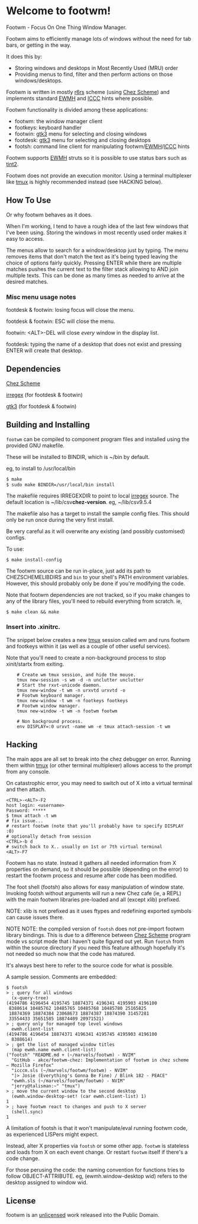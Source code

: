 # Welcome to footwm!

Footwm - Focus On One Thing Window Manager.

Footwm aims to efficiently manage lots of windows without the need for tab bars, or getting in the way.

It does this by:
- Storing windows and desktops in Most Recently Used (MRU) order
- Providing menus to find, filter and then perform actions on those windows/desktops.

Footwm is written in mostly [r6rs](http://www.r6rs.org/) scheme (using [Chez Scheme]) and implements standard [EWMH] and [ICCC] hints where possible.

Footwm functionality is divided among these applications:
- footwm: the window manager client
- footkeys: keyboard handler
- footwin: [gtk3] menu for selecting and closing windows
- footdesk: [gtk3] menu for selecting and closing desktops
- footsh: command line client for manipulating footwm/[EWMH]/[ICCC] hints

Footwm supports [EWMH] struts so it is possible to use status bars such as [tint2](https://gitlab.com/o9000/tint2).

Footwm does not provide an execution monitor. Using a terminal multiplexer like [tmux] is highly recommended instead (see HACKING below).

## How To Use

Or why footwm behaves as it does.

When I'm working, I tend to have a rough idea of the last few windows that I've been using. Storing the windows in most recently used order makes it easy to access.

The menus allow to search for a window/desktop just by typing. The menu removes items that don't match the text as it's being typed leaving the choice of options fairly quickly. Pressing ENTER while there are multiple matches pushes the current text to the filter stack allowing to AND join multiple texts. This can be done as many times as needed to arrive at the desired matches.

### Misc menu usage notes

footdesk & footwin: losing focus will close the menu.

footdesk & footwin: ESC will close the menu.

footwin: \<ALT>-DEL will close *every* window in the display list.

footdesk: typing the name of a desktop that does not exist and pressing ENTER will create that desktop.

## Dependencies

[Chez Scheme]

[irregex] (for footdesk & footwin)

[gtk3] (for footdesk & footwin)

## Building and Installing

`footwm` can be compiled to component program files and installed using the provided GNU makefile.

These will be installed to BINDIR, which is ~/bin by default.

eg, to install to /usr/local/bin
```sh
$ make
$ sudo make BINDIR=/usr/local/bin install
```

The makefile requires IRREGEXDIR to point to local [irregex] source. The default location is ~/lib/csv**chez-version**. eg, ~/lib/csv9.5.4

The makefile also has a target to install the sample config files. This should only be run once during the very first install.

Be very careful as it will overwrite any existing (and possibly customised) configs.

To use:

    $ make install-config

The footwm source can be run in-place, just add its path to CHEZSCHEMELIBDIRS and `bin` to your shell's PATH environment variables. However, this should probably only be done if you're modifying the code.

Note that footwm dependencies are not tracked, so if you make changes to any of the library files, you'll need to rebuild everything from scratch. ie,

    $ make clean && make

### Insert into .xinitrc.

The snippet below creates a new [tmux] session called *wm* and runs footwm and footkeys within it (as well as a couple of other useful services).

Note that you'll need to create a non-background process to stop xinit/startx from exiting.

```
    # Create wm tmux session, and hide the mouse.
    tmux new-session -s wm -d -n unclutter unclutter
    # Start the rxvt-unicode daemon.
    tmux new-window -t wm -n urxvtd urxvtd -o
    # Footwm keyboard manager.
    tmux new-window -t wm -n footkeys footkeys
    # Footwm window manager.
    tmux new-window -t wm -n footwm footwm

    # Non background process.
    env DISPLAY=:0 urxvt -name wm -e tmux attach-session -t wm
```

## Hacking

The main apps are all set to break into the chez debugger on error. Running them within [tmux] (or other terminal multiplexer) allows access to the prompt from any console.

On catastrophic error, you may need to switch out of X into a virtual terminal and then attach.

    <CTRL>-<ALT>-F2
    host login: <username>
    Password: *****
    $ tmux attach -t wm
    # fix issue...
    # restart footwm (note that you'll probably have to specify DISPLAY :0)
    # optionally detach from session
    <CTRL>-b d
    # switch back to X.. usually on 1st or 7th virtual terminal
    <ALT>-F7

Footwm has no state. Instead it gathers all needed information from X properties on demand, so it should be possible (depending on the error) to restart the footwm process and resume after code has been modified.

The foot shell (footsh) also allows for easy manipulation of window state. Invoking footsh without arguments will run a new Chez cafe (ie, a REPL) with the main footwm libraries pre-loaded and all (except xlib) prefixed.

NOTE: xlib is not prefixed as it uses ftypes and redefining exported symbols can cause issues there.

NOTE NOTE: the compiled version of `footsh` does not pre-import footwm library bindings. This is due to a difference between [Chez Scheme] program mode vs script mode that i haven't quite figured out yet. Run `footsh` from within the source directory if you need this feature although hopefully it's not needed so much now that the code has matured.

It's always best here to refer to the source code for what is possible.

A sample session. Comments are embedded:
```
$ footsh
> ; query for all windows
  (x-query-tree)
(4194786 4196454 4195745 18874371 4196341 4195903 4196100
 8388614 10485762 10485765 10485768 10485780 25165825
 18874369 18874384 23068673 18874387 18874390 31457281
 33554433 35651585 18874409 20971521)
> ; query only for managed top level windows
  ewmh.client-list
(4194786 4196454 18874371 4196341 4195745 4195903 4196100
  8388614)
> ; get the list of managed window titles
  (map ewmh.name ewmh.client-list)
("footsh" "README.md + (~/marvels/footwm) - NVIM"
  "GitHub - akce/footwm-chez: Implementation of footwm in chez scheme — Mozilla Firefox"
  "icccm.sls (~/marvels/footwm/footwm) - NVIM"
  "|> Josie (Everything's Gonna Be Fine) / Blink 182 - PEACE"
  "ewmh.sls (~/marvels/footwm/footwm) - NVIM"
  "jerry@talisman:~" "tmux")
> ; move the current window to the second desktop
  (ewmh.window-desktop-set! (car ewmh.client-list) 1)
1
> ; have footwm react to changes and push to X server
  (shell.sync)
1
```
A limitation of footsh is that it won't manipulate/eval running footwm code, as experienced LISPers might expect.

Instead, alter X properties via `footsh` or some other app. `footwm` is stateless and loads from X on each event change. Or restart `footwm` itself if there's a code change.

For those perusing the code: the naming convention for functions tries to follow OBJECT-ATTRIBUTE. eg, (ewmh.window-desktop wid) refers to the desktop assigned to window wid.

## License

footwm is an [unlicensed](LICENSE) work released into the Public Domain.


[Chez Scheme]: https://cisco.github.io/ChezScheme/ "Chez Scheme"

[EWMH]: https://specifications.freedesktop.org/wm-spec/wm-spec-latest.html "EWMH"

[ICCC]: https://www.x.org/docs/ICCCM/icccm.pdf

[tmux]: https://github.com/tmux/tmux

[irregex]: http://synthcode.com/scheme/irregex/ "irregex"

[gtk3]: https://developer.gnome.org/gtk3/stable/ "gtk3"
